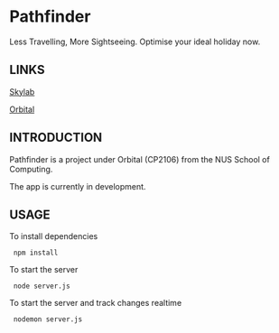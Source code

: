 # Pathfinder
Less Travelling, More Sightseeing. Optimise your ideal holiday now.


LINKS
------------
[Skylab](http://nusskylab-dev.comp.nus.edu.sg/)

[Orbital](https://orbital.comp.nus.edu.sg/)

INTRODUCTION
------------
Pathfinder is a project under Orbital (CP2106) from the NUS School of Computing.

The app is currently in development.

USAGE
------------

To install dependencies 
```
 npm install
 ```

To start the server
```
 node server.js
```

To start the server and track changes realtime
```
 nodemon server.js
```
